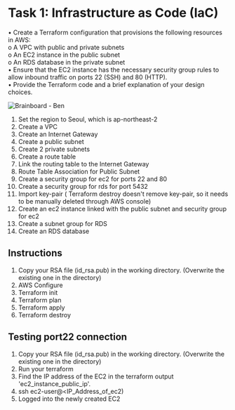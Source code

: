# Task 1: Infrastructure as Code (IaC)
• Create a Terraform configuration that provisions the following resources in AWS:  
o A VPC with public and private subnets   
o An EC2 instance in the public subnet   
o An RDS database in the private subnet   
• Ensure that the EC2 instance has the necessary security group rules to allow inbound traffic on ports 22 (SSH) and 80 (HTTP).   
• Provide the Terraform code and a brief explanation of your design choices.

![Brainboard - Ben](https://github.com/jaekimandy/terraform_aws_sample/assets/99704906/d6b9a9b4-ae8b-4ca7-9f9f-8629a38bc6fc)



1. Set the region to Seoul, which is ap-northeast-2
2. Create a VPC
3. Create an Internet Gateway
4. Create a public subnet
5. Create 2 private subnets
6. Create a route table
7. Link the routing table to the Internet Gateway
8. Route Table Association for Public Subnet
9. Create a security group for ec2 for ports 22 and 80
11. Create a security group for rds for port 5432
12. Import key-pair ( Terraform destroy doesn't remove key-pair, so it needs to be manually deleted through AWS console)
13. Create an ec2 instance linked with the public subnet and security group for ec2
14. Create a subnet group for RDS 
15. Create an RDS database

## Instructions
1. Copy your RSA file (id_rsa.pub) in the working directory. (Overwrite the existing one in the directory)
2. AWS Configure
3. Terraform init
4. Terraform plan
5. Terraform apply
6. Terraform destroy

## Testing port22 connection
1. Copy your RSA file (id_rsa.pub) in the working directory. (Overwrite the existing one in the directory)
2. Run your terraform
3. Find the IP address of the EC2 in the terraform output 'ec2_instance_public_ip'.
4. ssh ec2-user@<IP_Address_of_ec2)
5. Logged into the newly created EC2
   
   
